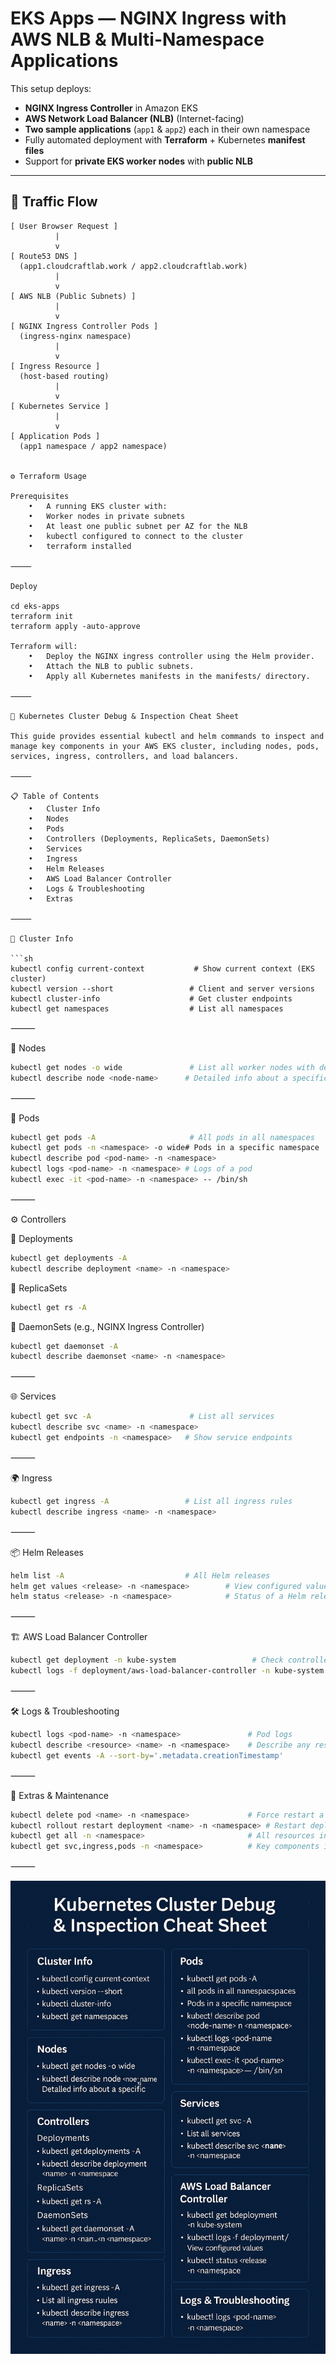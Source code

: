 # EKS Apps — NGINX Ingress with AWS NLB & Multi-Namespace Applications

This setup deploys:
- **NGINX Ingress Controller** in Amazon EKS
- **AWS Network Load Balancer (NLB)** (Internet-facing)
- **Two sample applications** (`app1` & `app2`) each in their own namespace
- Fully automated deployment with **Terraform** + Kubernetes **manifest files**
- Support for **private EKS worker nodes** with **public NLB**

---

## 📌 Traffic Flow

```text
[ User Browser Request ]
          |
          v
[ Route53 DNS ]
  (app1.cloudcraftlab.work / app2.cloudcraftlab.work)
          |
          v
[ AWS NLB (Public Subnets) ]
          |
          v
[ NGINX Ingress Controller Pods ]
  (ingress-nginx namespace)
          |
          v
[ Ingress Resource ]
  (host-based routing)
          |
          v
[ Kubernetes Service ]
          |
          v
[ Application Pods ]
  (app1 namespace / app2 namespace)


⚙️ Terraform Usage

Prerequisites
	•	A running EKS cluster with:
	•	Worker nodes in private subnets
	•	At least one public subnet per AZ for the NLB
	•	kubectl configured to connect to the cluster
	•	terraform installed

⸻

Deploy

cd eks-apps
terraform init
terraform apply -auto-approve

Terraform will:
	•	Deploy the NGINX ingress controller using the Helm provider.
	•	Attach the NLB to public subnets.
	•	Apply all Kubernetes manifests in the manifests/ directory.

⸻

🧠 Kubernetes Cluster Debug & Inspection Cheat Sheet

This guide provides essential kubectl and helm commands to inspect and manage key components in your AWS EKS cluster, including nodes, pods, services, ingress, controllers, and load balancers.

⸻

📋 Table of Contents
	•	Cluster Info
	•	Nodes
	•	Pods
	•	Controllers (Deployments, ReplicaSets, DaemonSets)
	•	Services
	•	Ingress
	•	Helm Releases
	•	AWS Load Balancer Controller
	•	Logs & Troubleshooting
	•	Extras

⸻

📡 Cluster Info

```sh
kubectl config current-context           # Show current context (EKS cluster)
kubectl version --short                 # Client and server versions
kubectl cluster-info                    # Get cluster endpoints
kubectl get namespaces                  # List all namespaces
```

⸻

🧱 Nodes

```sh
kubectl get nodes -o wide               # List all worker nodes with details
kubectl describe node <node-name>      # Detailed info about a specific node
```

⸻

🚀 Pods

```sh
kubectl get pods -A                     # All pods in all namespaces
kubectl get pods -n <namespace> -o wide# Pods in a specific namespace
kubectl describe pod <pod-name> -n <namespace>
kubectl logs <pod-name> -n <namespace> # Logs of a pod
kubectl exec -it <pod-name> -n <namespace> -- /bin/sh
```

⸻

⚙️ Controllers

🔹 Deployments

```sh
kubectl get deployments -A
kubectl describe deployment <name> -n <namespace>
```

🔹 ReplicaSets

```sh
kubectl get rs -A
```

🔹 DaemonSets (e.g., NGINX Ingress Controller)

```sh
kubectl get daemonset -A
kubectl describe daemonset <name> -n <namespace>
```

⸻

🌐 Services

```sh
kubectl get svc -A                      # List all services
kubectl describe svc <name> -n <namespace>
kubectl get endpoints -n <namespace>   # Show service endpoints
```

⸻

🌍 Ingress

```sh
kubectl get ingress -A                 # List all ingress rules
kubectl describe ingress <name> -n <namespace>
```

⸻

📦 Helm Releases

```sh
helm list -A                           # All Helm releases
helm get values <release> -n <namespace>        # View configured values
helm status <release> -n <namespace>            # Status of a Helm release
```

⸻

🏗️ AWS Load Balancer Controller

```sh
kubectl get deployment -n kube-system                 # Check controller exists
kubectl logs -f deployment/aws-load-balancer-controller -n kube-system
```

⸻

🛠 Logs & Troubleshooting

```sh
kubectl logs <pod-name> -n <namespace>               # Pod logs
kubectl describe <resource> <name> -n <namespace>    # Describe any resource
kubectl get events -A --sort-by='.metadata.creationTimestamp'
```

⸻

🧹 Extras & Maintenance

```sh
kubectl delete pod <name> -n <namespace>             # Force restart a pod
kubectl rollout restart deployment <name> -n <namespace> # Restart deployment
kubectl get all -n <namespace>                       # All resources in a namespace
kubectl get svc,ingress,pods -n <namespace>          # Key components in one line
```

⸻

![alt text](image.png)
